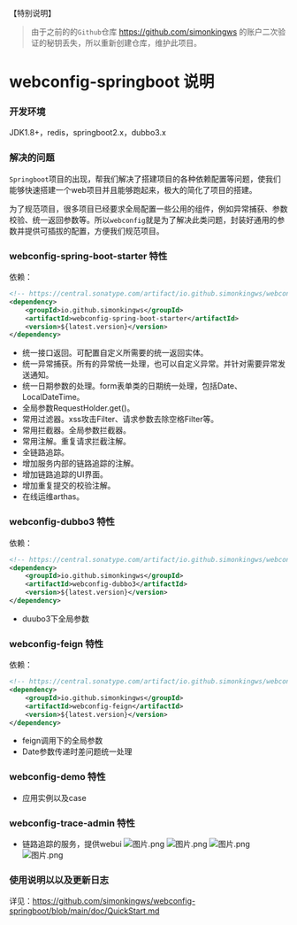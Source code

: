 【特别说明】
> 由于之前的的`Github`仓库 https://github.com/simonkingws 的账户二次验证的秘钥丢失，所以重新创建仓库，维护此项目。

# webconfig-springboot 说明

### 开发环境
JDK1.8+，redis，springboot2.x，dubbo3.x

### 解决的问题
`Springboot`项目的出现，帮我们解决了搭建项目的各种依赖配置等问题，使我们能够快速搭建一个web项目并且能够跑起来，极大的简化了项目的搭建。

为了规范项目，很多项目已经要求全局配置一些公用的组件，例如异常捕获、参数校验、统一返回参数等。所以`webconfig`就是为了解决此类问题，封装好通用的参数并提供可插拔的配置，方便我们规范项目。

### webconfig-spring-boot-starter 特性
依赖：
```xml
<!-- https://central.sonatype.com/artifact/io.github.simonkingws/webconfig-spring-boot-starte -->
<dependency>
    <groupId>io.github.simonkingws</groupId>
    <artifactId>webconfig-spring-boot-starter</artifactId>
    <version>${latest.version}</version>
</dependency>
```
* 统一接口返回。可配置自定义所需要的统一返回实体。
* 统一异常捕获。所有的异常统一处理，也可以自定义异常。并针对需要异常发送通知。
* 统一日期参数的处理。form表单类的日期统一处理，包括Date、LocalDateTime。
* 全局参数RequestHolder.get()。
* 常用过滤器。xss攻击Filter、请求参数去除空格Filter等。
* 常用拦截器。全局参数拦截器。
* 常用注解。重复请求拦截注解。
* 全链路追踪。
* 增加服务内部的链路追踪的注解。
* 增加链路追踪的UI界面。
* 增加重复提交的校验注解。
* 在线运维arthas。

### webconfig-dubbo3 特性
依赖：
```xml
<!-- https://central.sonatype.com/artifact/io.github.simonkingws/webconfig-dubbo3 -->
<dependency>
    <groupId>io.github.simonkingws</groupId>
    <artifactId>webconfig-dubbo3</artifactId>
    <version>${latest.version}</version>
</dependency>
```
* duubo3下全局参数

### webconfig-feign 特性
依赖：
```xml
<!-- https://central.sonatype.com/artifact/io.github.simonkingws/webconfig-feign -->
<dependency>
    <groupId>io.github.simonkingws</groupId>
    <artifactId>webconfig-feign</artifactId>
    <version>${latest.version}</version>
</dependency>
```
* feign调用下的全局参数
* Date参数传递时差问题统一处理

### webconfig-demo 特性
* 应用实例以及case

### webconfig-trace-admin 特性
* 链路追踪的服务，提供webui
![图片.png](https://s2.loli.net/2024/03/25/ylXYNHi3KzUOgpj.png)
![图片.png](https://s2.loli.net/2024/03/25/K9XaGNW8gY7nTh6.png)
![图片.png](https://s2.loli.net/2024/03/25/GHpOBelPhUVuNQi.png)
![图片.png](https://s2.loli.net/2024/03/25/v3JC68TrjygIZiV.png)

### 使用说明以以及更新日志
详见：https://github.com/simonkingws/webconfig-springboot/blob/main/doc/QuickStart.md
